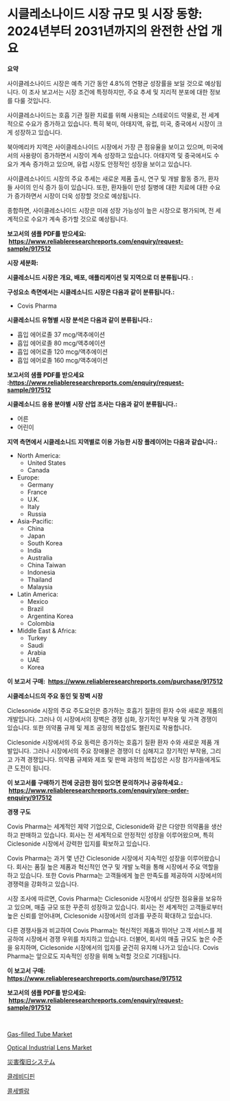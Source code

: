 <p><h1>시클레소나이드 시장 규모 및 시장 동향: 2024년부터 2031년까지의 완전한 산업 개요</h1></p><p><strong>요약</strong></p>
<p><p>사이클레소나이드 시장은 예측 기간 동안 4.8%의 연평균 성장률을 보일 것으로 예상됩니다. 이 조사 보고서는 시장 조건에 특정하지만, 주요 추세 및 지리적 분포에 대한 정보를 다룰 것입니다.</p><p>사이클레소나이드는 호흡 기관 질환 치료를 위해 사용되는 스테로이드 약물로, 전 세계적으로 수요가 증가하고 있습니다. 특히 북미, 아태지역, 유럽, 미국, 중국에서 시장이 크게 성장하고 있습니다.</p><p>북아메리카 지역은 사이클레소나이드 시장에서 가장 큰 점유율을 보이고 있으며, 미국에서의 사용량이 증가하면서 시장이 계속 성장하고 있습니다. 아태지역 및 중국에서도 수요가 계속 증가하고 있으며, 유럽 시장도 안정적인 성장을 보이고 있습니다.</p><p>사이클레소나이드 시장의 주요 추세는 새로운 제품 출시, 연구 및 개발 활동 증가, 환자들 사이의 인식 증가 등이 있습니다. 또한, 환자들이 만성 질병에 대한 치료에 대한 수요가 증가하면서 시장이 더욱 성장할 것으로 예상됩니다.</p><p>종합하면, 사이클레소나이드 시장은 미래 성장 가능성이 높은 시장으로 평가되며, 전 세계적으로 수요가 계속 증가할 것으로 예상됩니다.</p></p>
<p><strong>보고서의 샘플 PDF를 받으세요: &nbsp;<a href="https://www.reliableresearchreports.com/enquiry/request-sample/917512">https://www.reliableresearchreports.com/enquiry/request-sample/917512</a></strong></p>
<p><strong>시장 세분화:</strong></p>
<p><strong> 시클레소니드 시장은 개요, 배포, 애플리케이션 및 지역으로 더 분류됩니다. :</strong></p>
<p><strong>구성요소 측면에서는 시클레소니드 시장은 다음과 같이 분류됩니다.:</strong></p>
<p><ul><li>Covis Pharma</li></ul></p>
<p><strong> 시클레소니드 유형별 시장 분석은 다음과 같이 분류됩니다.:</strong></p>
<p><ul><li>흡입 에어로졸 37 mcg/액추에이션</li><li>흡입 에어로졸 80 mcg/액추에이션</li><li>흡입 에어로졸 120 mcg/액추에이션</li><li>흡입 에어로졸 160 mcg/액추에이션</li></ul></p>
<p><strong>보고서의 샘플 PDF를 받으세요 :<a href="https://www.reliableresearchreports.com/enquiry/request-sample/917512">https://www.reliableresearchreports.com/enquiry/request-sample/917512</a></strong></p>
<p><strong> 시클레소니드 응용 분야별 시장 산업 조사는 다음과 같이 분류됩니다.:</strong></p>
<p><ul><li>어른</li><li>어린이</li></ul></p>
<p><strong>지역 측면에서 시클레소니드 지역별로 이용 가능한 시장 플레이어는 다음과 같습니다.:</strong></p>
<p><ul>
    <li>
        North America:
        <ul>
            <li>United States</li>
            <li>Canada</li>
        </ul>
    </li>
    <li>
        Europe:
        <ul>
            <li>Germany</li>
            <li>France</li>
            <li>U.K.</li>
            <li>Italy</li>
            <li>Russia</li>
        </ul>
    </li>
    <li>
        Asia-Pacific:
        <ul>
            <li>China</li>
            <li>Japan</li>
            <li>South Korea</li>
            <li>India</li>
            <li>Australia</li>
            <li>China Taiwan</li>
            <li>Indonesia</li>
            <li>Thailand</li>
            <li>Malaysia</li>
        </ul>
    </li>
    <li>
        Latin America:
        <ul>
            <li>Mexico</li>
            <li>Brazil</li>
            <li>Argentina Korea</li>
            <li>Colombia</li>
        </ul>
    </li>
    <li>
        Middle East & Africa:
        <ul>
            <li>Turkey</li>
            <li>Saudi</li>
            <li>Arabia</li>
            <li>UAE</li>
            <li>Korea</li>
        </ul>
    </li>
    </ul></p>
<p><strong>이 보고서 구매: &nbsp;<a href="https://www.reliableresearchreports.com/purchase/917512">https://www.reliableresearchreports.com/purchase/917512</a></strong></p>
<p><strong>시클레소니드의 주요 동인 및 장벽 시장</strong></p>
<p><p>Ciclesonide 시장의 주요 주도요인은 증가하는 호흡기 질환의 환자 수와 새로운 제품의 개발입니다. 그러나 이 시장에서의 장벽은 경쟁 심화, 장기적인 부작용 및 가격 경쟁이 있습니다. 또한 의약품 규제 및 제조 공정의 복잡성도 챌린지로 작용합니다.</p><p>Ciclesonide 시장에서의 주요 동력은 증가하는 호흡기 질환 환자 수와 새로운 제품 개발입니다. 그러나 시장에서의 주요 장애물은 경쟁이 더 심해지고 장기적인 부작용, 그리고 가격 경쟁입니다. 의약품 규제와 제조 및 판매 과정의 복잡성은 시장 참가자들에게도 큰 도전이 됩니다.</p></p>
<p><strong>이 보고서를 구매하기 전에 궁금한 점이 있으면 문의하거나 공유하세요.: &nbsp;<a href="https://www.reliableresearchreports.com/enquiry/pre-order-enquiry/917512">https://www.reliableresearchreports.com/enquiry/pre-order-enquiry/917512</a></strong></p>
<p><strong>경쟁 구도</strong></p>
<p><p>Covis Pharma는 세계적인 제약 기업으로, Ciclesonide와 같은 다양한 의약품을 생산하고 판매하고 있습니다. 회사는 전 세계적으로 안정적인 성장을 이루어왔으며, 특히 Ciclesonide 시장에서 강력한 입지를 확보하고 있습니다.</p><p>Covis Pharma는 과거 몇 년간 Ciclesonide 시장에서 지속적인 성장을 이루어왔습니다. 회사는 품질 높은 제품과 혁신적인 연구 및 개발 노력을 통해 시장에서 주요 역할을 하고 있습니다. 또한 Covis Pharma는 고객들에게 높은 만족도를 제공하여 시장에서의 경쟁력을 강화하고 있습니다.</p><p>시장 조사에 따르면, Covis Pharma는 Ciclesonide 시장에서 상당한 점유율을 보유하고 있으며, 매출 규모 또한 꾸준히 성장하고 있습니다. 회사는 전 세계적인 고객들로부터 높은 신뢰를 얻어내며, Ciclesonide 시장에서의 성과를 꾸준히 확대하고 있습니다.</p><p>다른 경쟁사들과 비교하여 Covis Pharma는 혁신적인 제품과 뛰어난 고객 서비스를 제공하여 시장에서 경쟁 우위를 차지하고 있습니다. 더불어, 회사의 매출 규모도 높은 수준을 유지하며, Ciclesonide 시장에서의 입지를 굳건히 유지해 나가고 있습니다. Covis Pharma는 앞으로도 지속적인 성장을 위해 노력할 것으로 기대됩니다.</p></p>
<p><strong>이 보고서 구매: &nbsp; <a href="https://www.reliableresearchreports.com/purchase/917512">https://www.reliableresearchreports.com/purchase/917512</a></strong></p>
<p><strong>보고서의 샘플 PDF를 받으세요: &nbsp;<a href="https://www.reliableresearchreports.com/enquiry/request-sample/917512">https://www.reliableresearchreports.com/enquiry/request-sample/917512</a></strong><strong></strong></p>
<p>&nbsp;</p>
<p><p><a href="https://issuu.com/reportprime-2/docs/gas-filled-tube-market-size-2030.pptx">Gas-filled Tube Market</a></p><p><a href="https://issuu.com/reportprime-2/docs/optical-industrial-lens-market-size-2030.pptx">Optical Industrial Lens Market</a></p><p><a href="https://github.com/xnljig2898992/Market-Research-Report-List-1/blob/main/4362429183351.md">災害復旧システム</a></p><p><a href="https://github.com/trmesnao7959541/Market-Research-Report-List-1/blob/main/7377517183406.md">클레비디핀</a></p><p><a href="https://github.com/vsn7qpua81q/Market-Research-Report-List-1/blob/main/6889528183407.md">콜세벨람</a></p></p>